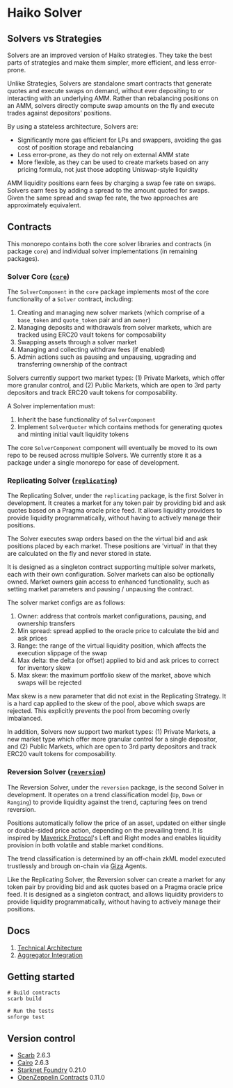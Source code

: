 # Haiko Solver

## Solvers vs Strategies

Solvers are an improved version of Haiko strategies. They take the best parts of strategies and make them simpler, more efficient, and less error-prone.

Unlike Strategies, Solvers are standalone smart contracts that generate quotes and execute swaps on demand, without ever depositing to or interacting with an underlying AMM. Rather than rebalancing positions on an AMM, solvers directly compute swap amounts on the fly and execute trades against depositors' positions.

By using a stateless architecture, Solvers are:

- Significantly more gas efficient for LPs and swappers, avoiding the gas cost of position storage and rebalancing
- Less error-prone, as they do not rely on external AMM state
- More flexible, as they can be used to create markets based on any pricing formula, not just those adopting Uniswap-style liquidity

AMM liquidity positions earn fees by charging a swap fee rate on swaps. Solvers earn fees by adding a spread to the amount quoted for swaps. Given the same spread and swap fee rate, the two approaches are approximately equivalent.

## Contracts

This monorepo contains both the core solver libraries and contracts (in package `core`) and individual solver implementations (in remaining packages).

### Solver Core ([`core`](./packages/core/))

The `SolverComponent` in the `core` package implements most of the core functionality of a `Solver` contract, including:

1. Creating and managing new solver markets (which comprise of a `base_token` and `quote_token` pair and an `owner`)
2. Managing deposits and withdrawals from solver markets, which are tracked using ERC20 vault tokens for composability
3. Swapping assets through a solver market
4. Managing and collecting withdraw fees (if enabled)
5. Admin actions such as pausing and unpausing, upgrading and transferring ownership of the contract

Solvers currently support two market types: (1) Private Markets, which offer more granular control, and (2) Public Markets, which are open to 3rd party depositors and track ERC20 vault tokens for composability.

A Solver implementation must:

1. Inherit the base functionality of `SolverComponent`
2. Implement `SolverQuoter` which contains methods for generating quotes and minting initial vault liquidity tokens

The core `SolverComponent` component will eventually be moved to its own repo to be reused across multiple Solvers. We currently store it as a package under a single monorepo for ease of development.

### Replicating Solver ([`replicating`](./packages/replicating/))

The Replicating Solver, under the `replicating` package, is the first Solver in development. It creates a market for any token pair by providing bid and ask quotes based on a Pragma oracle price feed. It allows liquidity providers to provide liquidity programmatically, without having to actively manage their positions.

The Solver executes swap orders based on the the virtual bid and ask positions placed by each market. These positions are 'virtual' in that they are calculated on the fly and never stored in state.

It is designed as a singleton contract supporting multiple solver markets, each with their own configuration. Solver markets can also be optionally owned. Market owners gain access to enhanced functionality, such as setting market parameters and pausing / unpausing the contract.

The solver market configs are as follows:

1. Owner: address that controls market configurations, pausing, and ownership transfers
2. Min spread: spread applied to the oracle price to calculate the bid and ask prices
3. Range: the range of the virtual liquidity position, which affects the execution slippage of the swap
4. Max delta: the delta (or offset) applied to bid and ask prices to correct for inventory skew
5. Max skew: the maximum portfolio skew of the market, above which swaps will be rejected

Max skew is a new parameter that did not exist in the Replicating Strategy. It is a hard cap applied to the skew of the pool, above which swaps are rejected. This explicitly prevents the pool from becoming overly imbalanced.

In addition, Solvers now support two market types: (1) Private Markets, a new market type which offer more granular control for a single depositor, and (2) Public Markets, which are open to 3rd party depositors and track ERC20 vault tokens for composability.

### Reversion Solver ([`reversion`](./packages/reversion/))

The Reversion Solver, under the `reversion` package, is the second Solver in development. It operates on a trend classification model (`Up`, `Down` or `Ranging`) to provide liquidity against the trend, capturing fees on trend reversion.

Positions automatically follow the price of an asset, updated on either single or double-sided price action, depending on the prevailing trend. It is inspired by [Maverick Protocol](https://www.mav.xyz/)'s Left and Right modes and enables liquidity provision in both volatile and stable market conditions.

The trend classification is determined by an off-chain zkML model executed trustlessly and brough on-chain via [Giza](https://www.gizatech.xyz/) Agents.

Like the Replicating Solver, the Reversion solver can create a market for any token pair by providing bid and ask quotes based on a Pragma oracle price feed. It is designed as a singleton contract, and allows liquidity providers to provide liquidity programmatically, without having to actively manage their positions.

## Docs

1. [Technical Architecture](./docs/1-technical-architecture.md)
2. [Aggregator Integration](./docs/2-aggregator-integration.md)

## Getting started

```shell
# Build contracts
scarb build

# Run the tests
snforge test
```

## Version control

- [Scarb](https://github.com/software-mansion/scarb) 2.6.3
- [Cairo](https://github.com/starkware-libs/cairo) 2.6.3
- [Starknet Foundry](https://github.com/foundry-rs/starknet-foundry) 0.21.0
- [OpenZeppelin Contracts](https://github.com/OpenZeppelin/cairo-contracts/) 0.11.0

